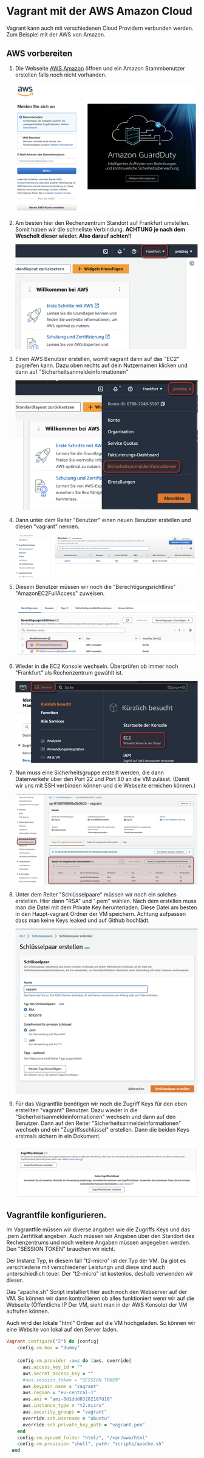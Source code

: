 # Vagrant mit der AWS Amazon Cloud
Vagrant kann auch mit verschiedenen Cloud Providern verbunden werden. Zum Beispiel mit der AWS von Amazon.

## AWS vorbereiten
1. Die Webseite [AWS Amazon](https://aws.amazon.com/de/) öffnen und ein Amazon Stammbenutzer erstellen falls noch nicht vorhanden.
   
   ![AWS_Konto](/Screenshots/Greenshot%202023-02-27%2018.06.01.png)
2. Am besten hier den Rechenzentrum Standort auf Frankfurt umstellen. Somit haben wir die schnellste Verbindung.
   **ACHTUNG je nach dem      Weschelt dieser wieder. Also darauf achten!!**

   ![RZ_Standort](/Screenshots/Greenshot%202023-02-27%2018.08.24.png)

3. Einen AWS Benutzer erstellen, womit vagrant dann auf das "EC2" zugreifen kann. Dazu oben rechts auf dein Nutzernamen klicken und dann auf "Sicherheitsanmeldeinformationen"
   
   ![Benutzer](/Screenshots/Greenshot%202023-02-28%2009.46.35.png)

4. Dann unter dem Reiter "Benutzer" einen neuen Benutzer erstellen und diesen "vagrant" nennen.

   ![Benutzer2](/Screenshots/Greenshot%202023-02-28%2009.50.05.png)

5. Diesem Benutzer müssen wir noch die "Berechtigungsrichtlinie" "AmazonEC2FullAccess" zuweisen.

   ![Benutzer3](/Screenshots/Greenshot%202023-02-28%2009.51.39.png)

6. Wieder in die EC2 Konsole wechseln. Überprüfen ob immer noch "Frankfurt" als Rechenzentrum gewählt ist.

   ![EC2](/Screenshots/Greenshot%202023-02-28%2009.54.09.png)


7. Nun muss eine Sicherheitsgruppe erstellt werden, die dann Datenverkehr über den Port 22 und Port 80 an die VM zulässt. (Damit wir uns mit SSH verbinden können und die Webseite erreichen können.)
   
   ![Sicherheitsgruppe](/Screenshots/Greenshot%202023-02-28%2009.56.17.png)

8. Unter dem Reiter "Schlüsselpaare" müssen wir noch ein solches erstellen. Hier dann "RSA" und ".pem" wählen. Nach dem erstellen muss man die Datei mit dem Private Key herunterladen. Diese Datei am besten in den Haupt-vagrant Ordner der VM speichern. Achtung aufpassen dass man keine Keys leaked und auf Github hochlädt.

   ![Schlüsselpaar](/Screenshots/Greenshot%202023-02-28%2010.00.56.png)

9. Für das Vagrantfile benötigen wir noch die Zugriff Keys für den eben erstellten "vagrant" Benutzer. Dazu wieder in die "Sicherheitsanmeldeinformationen" wechseln und dann auf den Benutzer. Dann auf den Reiter "Sicherheitsanmeldeinformationen" wechseln und ein "Zugriffsschlüssel" erstellen. Dann die beiden Keys erstmals sichern in ein Dokument.

   ![Keys](/Screenshots/Greenshot%202023-02-28%2010.06.59.png)


## Vagrantfile konfigurieren.
Im Vagrantfile müssen wir diverse angaben wie die Zugriffs Keys und das .pem Zertifikat angeben. Auch müssen wir Angaben über den Standort des Rechenzentrums und noch weitere Angaben müssen angegeben werden. Den "SESSION TOKEN" brauchen wir nicht.

Der Instanz Typ, in diesem fall "t2-micro" ist der Typ der VM. Da gibt es verschiedene mit verschiedener Leistungn und diese sind auch unterschiedlich teuer. Der "t2-micro" ist kostenlos, deshalb verwenden wir dieser.

Das "apache.sh" Script installiert hier auch noch den Webserver auf der VM. So können wir dann kontrollieren ob alles funktioniert wenn wir auf die Webseite (Öffentliche IP Der VM, sieht man in der AWS Konsole) der VM aufrufen können.

Auch wird der lokale "html" Ordner auf die VM hochgeladen. So können wir eine Website von lokal auf den Server laden.

```ruby
Vagrant.configure("2") do |config|
    config.vm.box = "dummy"
  
    config.vm.provider :aws do |aws, override|
      aws.access_key_id = ""
      aws.secret_access_key = ""
      #aws.session_token = "SESSION TOKEN"
      aws.keypair_name = "vagrant"
      aws.region = "eu-central-1"
      aws.ami = "ami-0d1ddd83282187d18"
      aws.instance_type = "t2.micro"
      aws.security_groups = "vagrant"
      override.ssh.username = "ubuntu"
      override.ssh.private_key_path = "vagrant.pem"
    end
    config.vm.synced_folder "html/", "/var/www/html"
    config.vm.provision "shell", path: "scripts/apache.sh"
  end
```